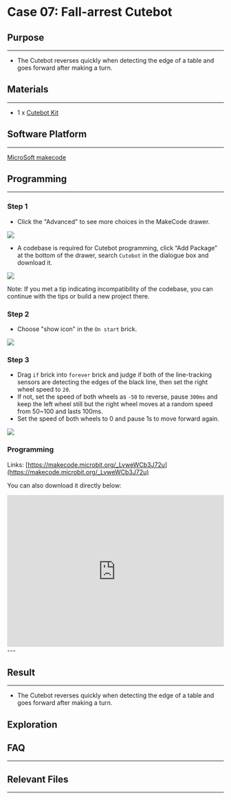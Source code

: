 # Case 07: Fall-arrest Cutebot

## Purpose
---
- The Cutebot reverses quickly when detecting the edge of a table and goes forward after making a turn.

## Materials 
---
- 1 x [Cutebot Kit](https://www.elecfreaks.com/store/cute-bot.html)

## Software Platform 
---
[MicroSoft makecode](https://makecode.microbit.org/#)

## Programming
---
### Step 1
- Click the "Advanced" to see more choices in the MakeCode drawer.

![](https://raw.githubusercontent.com/elecfreaks/learn-cn/master/microbitKit/smart_cutebot/images/cutebot-pk-1.png)

- A codebase is required for Cutebot programming, click “Add Package” at the bottom of the drawer, search `Cutebot` in the dialogue box and download it.

![](https://raw.githubusercontent.com/elecfreaks/learn-cn/master/microbitKit/smart_cutebot/images/cutebot-pk-11.png)

Note: If you met a tip indicating incompatibility of the codebase, you can continue with the tips or build a new project there.

### Step 2

- Choose "show icon" in the `On start` brick.

![](https://raw.githubusercontent.com/elecfreaks/learn-cn/master/microbitKit/smart_cutebot/images/case_07_01.png)

### Step 3

- Drag `if` brick into `forever` brick and judge if both of the line-tracking sensors are detecting the edges of the black line, then set the right wheel speed to `20`. 
- If not, set the speed of both wheels as `-50` to reverse, pause `300ms` and keep the left wheel still but the right wheel moves at a random speed from 50~100 and lasts 100ms.
- Set the speed of both wheels to 0 and pause 1s to move forward again.

![](https://raw.githubusercontent.com/elecfreaks/learn-cn/master/microbitKit/smart_cutebot/images/case_07_02.png)

### Programming

Links: [https://makecode.microbit.org/_LvweWCb3J72u](https://makecode.microbit.org/_LvweWCb3J72u)

You can also download it directly below:

<div style="position:relative;height:0;padding-bottom:70%;overflow:hidden;">
<iframe style="position:absolute;top:0;left:0;width:100%;height:100%;" src="https://makecode.microbit.org/#pub:https://makecode.microbit.org/_LvweWCb3J72u" frameborder="0" sandbox="allow-popups allow-forms allow-scripts allow-same-origin">
</iframe>
</div>  
---

## Result
---
- The Cutebot reverses quickly when detecting the edge of a table and goes forward after making a turn.

## Exploration

## FAQ

------

## Relevant Files

---